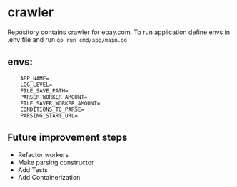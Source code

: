 # crawler
Repository contains crawler for ebay.com. To run application define envs in .env file and run 
``
    go run cmd/app/main.go
``

## envs:
```
    APP_NAME=
    LOG_LEVEL=
    FILE_SAVE_PATH=
    PARSER_WORKER_AMOUNT=
    FILE_SAVER_WORKER_AMOUNT=
    CONDITIONS_TO_PARSE=
    PARSING_START_URL=
```

## Future improvement steps
- Refactor workers
- Make parsing constructor
- Add Tests
- Add Containerization 
